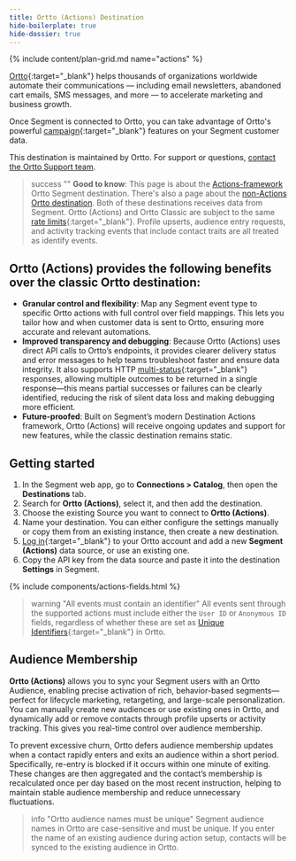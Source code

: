 ```yaml
---
title: Ortto (Actions) Destination
hide-boilerplate: true
hide-dossier: true
---
```


{% include content/plan-grid.md name="actions" %}

[Ortto](https://ortto.com/?utm_source=segmentio&utm_medium=docs&utm_campaign=partners){:target="_blank"} helps thousands of organizations worldwide automate their communications — including email newsletters, abandoned cart emails, SMS messages, and more — to accelerate marketing and business growth.

Once Segment is connected to Ortto, you can take advantage of Ortto's powerful [campaign](https://help.ortto.com/user/latest/campaigns/){:target="_blank"} features on your Segment customer data.

This destination is maintained by Ortto. For support or questions, [contact the Ortto Support team](mailto:help@ortto.com).


> success ""
> **Good to know**: This page is about the [Actions-framework](/docs/connections/destinations/actions/) Ortto Segment destination. There's also a page about the [non-Actions Ortto destination](/docs/connections/destinations/catalog/autopilotapp/). Both of these destinations receives data from Segment. Ortto (Actions) and Ortto Classic are subject to the same [rate limits](https://help.ortto.com/segment-integration#Rate-limits){:target="_blank"}. Profile upserts, audience entry requests, and activity tracking events that include contact traits are all treated as identify events.



## Ortto (Actions) provides the following benefits over the classic Ortto destination:

- **Granular control and flexibility**: Map any Segment event type to specific Ortto actions with full control over field mappings. This lets you tailor how and when customer data is sent to Ortto, ensuring more accurate and relevant automations.
- **Improved transparency and debugging**: Because Ortto (Actions) uses direct API calls to Ortto’s endpoints, it provides clearer delivery status and error messages to help teams troubleshoot faster and ensure data integrity. It also supports HTTP [multi-status](https://developer.mozilla.org/en-US/docs/Web/HTTP/Reference/Status/207){:target="_blank"} responses, allowing multiple outcomes to be returned in a single response—this means partial successes or failures can be clearly identified, reducing the risk of silent data loss and making debugging more efficient.
- **Future-proofed**: Built on Segment’s modern Destination Actions framework, Ortto (Actions) will receive ongoing updates and support for new features, while the classic destination remains static.


## Getting started

1. In the Segment web app, go to **Connections > Catalog**, then open the **Destinations** tab.
2. Search for **Ortto (Actions)**, select it, and then add the destination.
3. Choose the existing Source you want to connect to **Ortto (Actions)**.
4. Name your destination. You can either configure the settings manually or copy them from an existing instance, then create a new destination.
5. [Log in](https://ortto.app/login){:target="_blank"} to your Ortto account and add a new **Segment (Actions)** data source, or use an existing one.
6. Copy the API key from the data source and paste it into the destination **Settings** in Segment.

{% include components/actions-fields.html %}

> warning "All events must contain an identifier"
> All events sent through the supported actions must include either the `User ID` or `Anonymous ID` fields, regardless of whether these are set as [Unique Identifiers](https://help.ortto.com/a-55-unique-identifiers){:target="_blank"} in Ortto.


## Audience Membership

**Ortto (Actions)** allows you to sync your Segment users with an Ortto Audience, enabling precise activation of rich, behavior-based segments—perfect for lifecycle marketing, retargeting, and large-scale personalization. You can manually create new audiences or use existing ones in Ortto, and dynamically add or remove contacts through profile upserts or activity tracking. This gives you real-time control over audience membership.

To prevent excessive churn, Ortto defers audience membership updates when a contact rapidly enters and exits an audience within a short period. Specifically, re-entry is blocked if it occurs within one minute of exiting. These changes are then aggregated and the contact’s membership is recalculated once per day based on the most recent instruction, helping to maintain stable audience membership and reduce unnecessary fluctuations.

> info "Ortto audience names must be unique"
> Segment audience names in Ortto are case-sensitive and must be unique. If you enter the name of an existing audience during action setup, contacts will be synced to the existing audience in Ortto.


